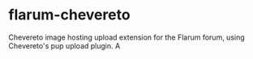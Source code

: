 # flarum-chevereto

Chevereto image hosting upload extension for the Flarum forum, using Chevereto's pup upload plugin.
A
